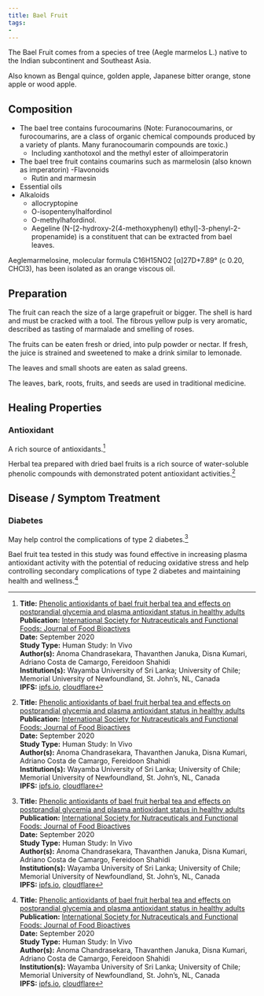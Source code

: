 ```yaml
---
title: Bael Fruit
tags:
-
---
```

The Bael Fruit comes from a species of tree (Aegle marmelos L.) native to the Indian subcontinent and Southeast Asia.

Also known as Bengal quince, golden apple, Japanese bitter orange, stone apple or wood apple.

## Composition

- The bael tree contains furocoumarins (Note: Furanocoumarins, or furocoumarins, are a class of organic chemical compounds produced by a variety of plants. Many furanocoumarin compounds are toxic.)
    - Including xanthotoxol and the methyl ester of alloimperatorin
- The bael tree fruit contains coumarins such as marmelosin (also known as imperatorin)
-Flavonoids
    - Rutin and marmesin
- Essential oils
- Alkaloids
    - allocryptopine
    - O-isopentenylhalfordinol
    - O-methylhafordinol.
    - Aegeline (N-[2-hydroxy-2(4-methoxyphenyl) ethyl]-3-phenyl-2-propenamide) is a constituent that can be extracted from bael leaves.

Aeglemarmelosine, molecular formula C16H15NO2 [α]27D+7.89° (c 0.20, CHCl3), has been isolated as an orange viscous oil.

## Preparation

The fruit can reach the size of a large grapefruit or bigger. The shell is hard and must be cracked with a tool. The fibrous yellow pulp is very aromatic, described as tasting of marmalade and smelling of roses.

The fruits can be eaten fresh or dried, into pulp powder or nectar. If fresh, the juice is strained and sweetened to make a drink similar to lemonade.

The leaves and small shoots are eaten as salad greens.

The leaves, bark, roots, fruits, and seeds are used in traditional medicine.

## Healing Properties

### Antioxidant

A rich source of antioxidants.[^1]

Herbal tea prepared with dried bael fruits is a rich source of water-soluble phenolic compounds with demonstrated potent antioxidant activities.[^1]

## Disease / Symptom Treatment

### Diabetes

May help control the complications of type 2 diabetes.[^1]

Bael fruit tea tested in this study was found effective in increasing plasma antioxidant activity with the potential of reducing oxidative stress and help controlling secondary complications of type 2 diabetes and maintaining health and wellness.[^1]

[^1]: **Title:** [Phenolic antioxidants of bael fruit herbal tea and effects on postprandial glycemia and plasma antioxidant status in healthy adults](https://doi.org/10.31665/JFB.2020.11238)<br>
**Publication:** [International Society for Nutraceuticals and Functional Foods: Journal of Food Bioactives](http://www.isnff-jfb.com/index.php/index)<br>
**Date:** September 2020<br>
**Study Type:** Human Study: In Vivo<br>
**Author(s):** Anoma Chandrasekara, Thavanthen Januka, Disna Kumari, Adriano Costa de Camargo, Fereidoon Shahidi<br>
**Institution(s):** Wayamba University of Sri Lanka; University of Chile; Memorial University of Newfoundland, St. John’s, NL, Canada<br>
**IPFS:** [ipfs.io](https://ipfs.io/ipfs/QmbpjoRBMCCvYf81nDa3fyEjdK5ydVLyRS8wfnskj3QWcQ), [cloudflare](https://cloudflare-ipfs.com/ipfs/QmbpjoRBMCCvYf81nDa3fyEjdK5ydVLyRS8wfnskj3QWcQ)

[^2]: **Title:** []()<br>
**Publication:** []()<br>
**Date:** <br>
**Study Type:** Animal Study, Commentary, Human Study: In Vitro - In Vivo - In Silico, Human: Case Report, Meta Analysis, Review<br>
**Author(s):** <br>
**Institutions:** <br>
**IPFS:** [ipfs.io](https://ipfs.io/ipfs/), [cloudflare](https://cloudflare-ipfs.com/ipfs/)

[^3]: **Title:** []()<br>
**Publication:** []()<br>
**Date:** <br>
**Study Type:** Animal Study, Commentary, Human Study: In Vitro - In Vivo - In Silico, Human: Case Report, Meta Analysis, Review<br>
**Author(s):** <br>
**Institutions:** <br>
**IPFS:** [ipfs.io](https://ipfs.io/ipfs/), [cloudflare](https://cloudflare-ipfs.com/ipfs/)